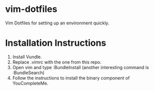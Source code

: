 vim-dotfiles
============

Vim Dotfiles for setting up an environment quickly.

Installation Instructions
=========================

1. Install Vundle.
2. Replace .vimrc with the one from this repo.
3. Open vim and type :BundleInstall (another interesting command is
   :BundleSearch)
4. Follow the instructions to install the binary component of YouCompleteMe.

